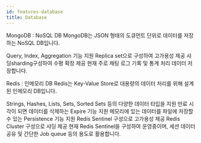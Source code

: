 ```yaml
---
id: features-database
title: Database
---
```


MongoDB : NoSQL DB
MongoDB는 JSON 형태의 도큐먼트 단위로 데이터를 저장하는 NoSQL DB입니다.

Query, Index, Aggregation 기능 지원
Replica set으로 구성하여 고가용성 제공
샤딩sharding구성하여 수평 확장 제공
현재 주로 채팅 로그 기록 및 통계 처리 데이터 저장합니다.

Redis : 인메모리 DB
Redis는 Key-Value Store로 대용량의 데이터 처리를 위해 설계된 인메모리 DB입니다.

Strings, Hashes, Lists, Sets, Sorted Sets 등의 다양한 데이터 타입을 지원
만료 시각이 되면 데이터를 삭제하는 Expire 기능 지원
메모리에 있는 데이터를 파일에 저장할 수 있는 Persistence 기능 지원
Redis Sentinel 구성으로 고가용성 제공
Redis Cluster 구성으로 샤딩 제공
현재 Redis Sentinel을 구성하여 운영중이며, 세션 데이터 공유 및 간단한 Job queue 등의 용도로 활용합니다.